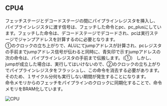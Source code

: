 ## CPU4
フェッチステージとデコードステージの間にパイプラインレジスタを挿入し、
パイプラインレジスタに渡す信号は、フェッチした命令とpc、pc_plusにしています。フェッチした命令は、デコードステージでデコードされ、pcは実行ステージでジャンプアドレスを計算するのに必要となります。</br>
①のクロックの立ち上がりで、ALUにてjumpアドレスが計算され、pcレジスタの手前までjumpアドレス信号が伝わると同時に、青矢印で示すjumpアドレスの次の命令は、パイプラインレジスタの手前まで伝搬します。（①）
しかし、jumpが成立した場合は、実行してはいけないので、②のクロックの立ち上がりでパイプラインレジスタをフラッシュし、この命令を消去する必要があります。</br>
そのため、１サイクル分何も実行しない期間が発生することになります。</br>
命令メモリからのフェッチをパイプラインのクロックに同期化することで、命令メモリをBRAM化しています。

![CPU](https://github.com/user-attachments/assets/b5f10e19-d368-4e0a-a573-a0f907467b11)

